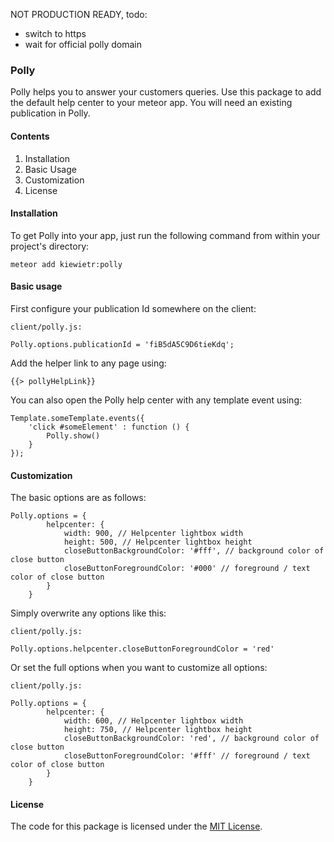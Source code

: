 NOT PRODUCTION READY, todo:

* switch to https
* wait for official polly domain

### Polly
Polly helps you to answer your customers queries. Use this package to add the default help center to your meteor app. You will need an existing publication in Polly.

#### Contents
1. Installation
2. Basic Usage
3. Customization
4. License

#### Installation
To get Polly into your app, just run the following command from within your project's directory:

```
meteor add kiewietr:polly
```

#### Basic usage
First configure your publication Id somewhere on the client:
```
client/polly.js:

Polly.options.publicationId = 'fiB5dA5C9D6tieKdq';
```

Add the helper link to any page using:
```
{{> pollyHelpLink}}
```

You can also open the Polly help center with any template event using:
```
Template.someTemplate.events({
    'click #someElement' : function () {
        Polly.show()
    }
});
```

#### Customization
The basic options are as follows:
```
Polly.options = {
    	helpcenter: {
    		width: 900, // Helpcenter lightbox width
    		height: 500, // Helpcenter lightbox height
    		closeButtonBackgroundColor: '#fff', // background color of close button
    		closeButtonForegroundColor: '#000' // foreground / text color of close button
    	}
    }
```

Simply overwrite any options like this:
```
client/polly.js:

Polly.options.helpcenter.closeButtonForegroundColor = 'red'
```

Or set the full options when you want to customize all options:
```
client/polly.js:

Polly.options = {
    	helpcenter: {
    		width: 600, // Helpcenter lightbox width
    		height: 750, // Helpcenter lightbox height
    		closeButtonBackgroundColor: 'red', // background color of close button
    		closeButtonForegroundColor: '#fff' // foreground / text color of close button
    	}
    }
```

#### License
The code for this package is licensed under the [MIT License](http://opensource.org/licenses/MIT).
